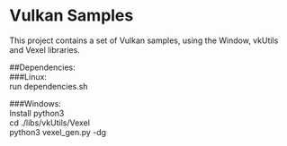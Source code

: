 # Vulkan Samples

This project contains a set of Vulkan samples, using the Window, vkUtils and Vexel libraries.


##Dependencies:  
###Linux:  
run dependencies.sh  

###Windows:  
Install python3   
cd ./libs/vkUtils/Vexel   
python3 vexel_gen.py -dg   